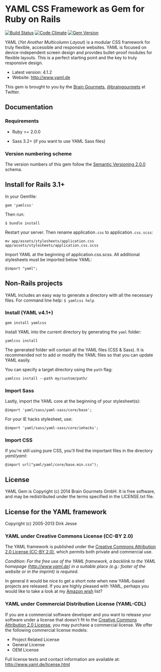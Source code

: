# YAML CSS Framework as Gem for Ruby on Rails

[![Build Status](https://travis-ci.org/braingourmets/yamlcss-gem.svg?branch=master)](https://travis-ci.org/braingourmets/yamlcss-gem)
[![Code Climate](https://codeclimate.com/github/braingourmets/yamlcss-gem.svg)](https://codeclimate.com/github/braingourmets/yamlcss-gem)
[![Gem Version](https://badge.fury.io/rb/yamlcss.svg)](http://badge.fury.io/rb/yamlcss)

YAML (*Yet Another Multicolumn Layout*) is a modular CSS framework for truly
flexible, accessible and responsive websites. YAML is focused on
device-independent screen design and provides bullet-proof modules for flexible
layouts. This is a perfect starting point and the key to truly responsive
design.

* Latest version: 4.1.2
* Website: http://www.yaml.de

This gem is brought to you by the [Brain Gourmets](http://www.braingourmets.com/),
[@braingourmets](https://twitter.com/braingourmets) at Twitter.

## Documentation

### Requirements

* Ruby >= 2.0.0

* Sass 3.2+ (if you want to use YAML Sass files)

### Version numbering scheme

The version numbers of this gem follow the
[Semantic Versioning 2.0.0](http://semver.org/) schema.

## Install for Rails 3.1+

In your Gemfile:

    gem 'yamlcss'

Then run:

    $ bundle install

Restart your server. Then rename application`.css` to application`.css.scss`:

    mv app/assets/stylesheets/application.css app/assets/stylesheets/application.css.scss

Import YAML at the beginning of application.css.scss. All additional
stylesheets must be imported below YAML:

    @import "yaml";

## Non-Rails projects

YAML includes an easy way to generate a directory with all the necessary
files.
For command line help: `$ yamlcss help`

### Install (YAML v4.1+)

    gem install yamlcss

Install YAML into the current directory by generating the `yaml` folder:

    yamlcss install

The generated folder will contain all the YAML files (CSS & Sass). It is
recommended not to add or modify the YAML files so that you can update YAML
easily.

You can specify a target directory using the `path` flag:

    yamlcss install --path my/custom/path/

### Import Sass

Lastly, import the YAML core at the beginning of your stylesheet(s):

    @import 'yaml/sass/yaml-sass/core/base';

For your IE hacks stylesheet, use:

    @import 'yaml/sass/yaml-sass/core/iehacks';

### Import CSS

If you're still using pure CSS, you'll find the important files in the
directory *yaml/yaml*:

    @import url("yaml/yaml/core/base.min.css");

License
-------

YAML Gem is Copyright (c) 2014 Brain Gourmets GmbH. It is free software, and
may be redistributed under the terms specified in the LICENSE.txt file.

License for the YAML framework
------------------------------

Copyright (c) 2005-2013 Dirk Jesse

### YAML under Creative Commons License (CC-BY 2.0)

The YAML framework is published under the [Creative Commons Attribution 2.0
License (CC-BY 2.0)](http://creativecommons.org/licenses/by/2.0/), which
permits both private and commercial use.

*Condition: For the free use of the YAML framework, a backlink to the YAML
homepage (<http://www.yaml.de>) in a suitable place (e.g.: footer of the
website or in the imprint) is required.*

In general it would be nice to get a short note when new YAML-based projects
are released. If you are highly pleased with YAML, perhaps you would like to
take a look at my
[Amazon wish](https://www.amazon.de/gp/registry/wishlist/108Q0YYJ49UC2/) list?

### YAML under Commercial Distribution License (YAML-CDL)

If you are a commercial software developer and you want to release your
software under a license that doesn't fit to the [Creative Commons
Attribution 2.0 License](http://creativecommons.org/licenses/by/2.0/), you may
purchase a commercial license. We offer the following commercial license
models:

- Project Related License
- General License
- OEM License

Full license texts and contact information are available at:
<http://www.yaml.de/license.html>
